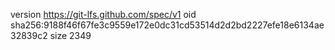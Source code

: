 version https://git-lfs.github.com/spec/v1
oid sha256:9188f46f67fe3c9559e172e0dc31cd53514d2d2bd2227efe18e6134ae32839c2
size 2349
